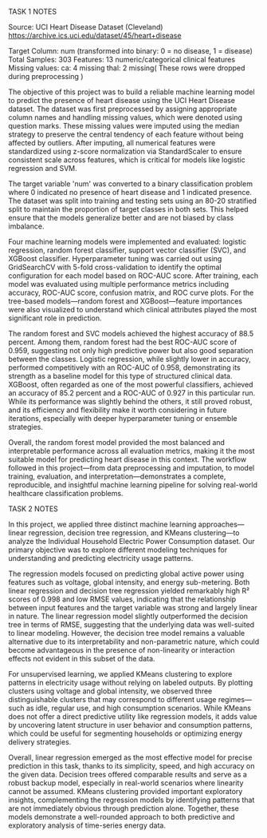 TASK 1 NOTES

Source: UCI Heart Disease Dataset (Cleveland) https://archive.ics.uci.edu/dataset/45/heart+disease

Target Column: num (transformed into binary: 0 = no disease, 1 = disease)
Total Samples: 303
Features: 13 numeric/categorical clinical features
Missing values:
ca: 4 missing
thal: 2 missing( These rows were dropped during preprocessing )

The objective of this project was to build a reliable machine learning model to predict the presence of heart disease using the UCI Heart Disease dataset. The dataset was first preprocessed by assigning appropriate column names and handling missing values, which were denoted using question marks. These missing values were imputed using the median strategy to preserve the central tendency of each feature without being affected by outliers. After imputing, all numerical features were standardized using z-score normalization via StandardScaler to ensure consistent scale across features, which is critical for models like logistic regression and SVM.

The target variable 'num' was converted to a binary classification problem where 0 indicated no presence of heart disease and 1 indicated presence. The dataset was split into training and testing sets using an 80-20 stratified split to maintain the proportion of target classes in both sets. This helped ensure that the models generalize better and are not biased by class imbalance.

Four machine learning models were implemented and evaluated: logistic regression, random forest classifier, support vector classifier (SVC), and XGBoost classifier. Hyperparameter tuning was carried out using GridSearchCV with 5-fold cross-validation to identify the optimal configuration for each model based on ROC-AUC score. After training, each model was evaluated using multiple performance metrics including accuracy, ROC-AUC score, confusion matrix, and ROC curve plots. For the tree-based models—random forest and XGBoost—feature importances were also visualized to understand which clinical attributes played the most significant role in prediction.

The random forest and SVC models achieved the highest accuracy of 88.5 percent. Among them, random forest had the best ROC-AUC score of 0.959, suggesting not only high predictive power but also good separation between the classes. Logistic regression, while slightly lower in accuracy, performed competitively with an ROC-AUC of 0.958, demonstrating its strength as a baseline model for this type of structured clinical data. XGBoost, often regarded as one of the most powerful classifiers, achieved an accuracy of 85.2 percent and a ROC-AUC of 0.927 in this particular run. While its performance was slightly behind the others, it still proved robust, and its efficiency and flexibility make it worth considering in future iterations, especially with deeper hyperparameter tuning or ensemble strategies.

Overall, the random forest model provided the most balanced and interpretable performance across all evaluation metrics, making it the most suitable model for predicting heart disease in this context. The workflow followed in this project—from data preprocessing and imputation, to model training, evaluation, and interpretation—demonstrates a complete, reproducible, and insightful machine learning pipeline for solving real-world healthcare classification problems.



TASK 2 NOTES

In this project, we applied three distinct machine learning approaches—linear regression, decision tree regression, and KMeans clustering—to analyze the Individual Household Electric Power Consumption dataset. Our primary objective was to explore different modeling techniques for understanding and predicting electricity usage patterns.

The regression models focused on predicting global active power using features such as voltage, global intensity, and energy sub-metering. Both linear regression and decision tree regression yielded remarkably high R² scores of 0.998 and low RMSE values, indicating that the relationship between input features and the target variable was strong and largely linear in nature. The linear regression model slightly outperformed the decision tree in terms of RMSE, suggesting that the underlying data was well-suited to linear modeling. However, the decision tree model remains a valuable alternative due to its interpretability and non-parametric nature, which could become advantageous in the presence of non-linearity or interaction effects not evident in this subset of the data.

For unsupervised learning, we applied KMeans clustering to explore patterns in electricity usage without relying on labeled outputs. By plotting clusters using voltage and global intensity, we observed three distinguishable clusters that may correspond to different usage regimes—such as idle, regular use, and high consumption scenarios. While KMeans does not offer a direct predictive utility like regression models, it adds value by uncovering latent structure in user behavior and consumption patterns, which could be useful for segmenting households or optimizing energy delivery strategies.

Overall, linear regression emerged as the most effective model for precise prediction in this task, thanks to its simplicity, speed, and high accuracy on the given data. Decision trees offered comparable results and serve as a robust backup model, especially in real-world scenarios where linearity cannot be assumed. KMeans clustering provided important exploratory insights, complementing the regression models by identifying patterns that are not immediately obvious through prediction alone. Together, these models demonstrate a well-rounded approach to both predictive and exploratory analysis of time-series energy data.

